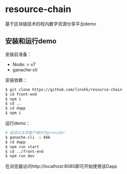 # resource-chain
基于区块链技术的校内数字资源分享平台demo

## 安装和运行demo
安装前准备：
- Node: > v7
- ganache-cli

安装依赖：
```bash
$ git clone https://github.com/linshk/resource-chain
$ cd front-end
$ npm i
$ cd ..
$ cd dapp
$ npm i
```

运行demo：
```bash
# 启动以太坊客户端作为provider
$ ganache-cli -i 666
$ cd dapp
$ npm run start
$ cd ../front-end
$ npm run dev
```
在浏览器访问http://localhost:8080即可开始使用该Dapp
